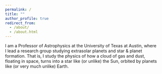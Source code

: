 ```yaml
---
permalink: /
title: ""
author_profile: true
redirect_from: 
  - /about/
  - /about.html
---
```


I am a Professor of Astrophysics at the University of Texas at Austin, where I lead a research group studying extrasolar planets and star & planet formation. That is, I study the physics of how a cloud of gas and dust, floating in space, turns into a star like (or unlike) the Sun, orbited by planets like (or very much unlike) Earth.
